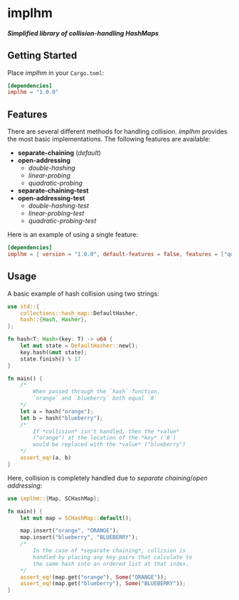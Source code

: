 # implhm

##### Simplified library of *collision-handling* **HashMaps**

## Getting Started
Place *implhm* in your `Cargo.toml`:
```toml
[dependencies]
implhm = "1.0.0"
```

## Features
There are several different methods for handling collision. *implhm* provides the most basic implementations. The following features are available:

+ **separate-chaining** (*default*)
+ **open-addressing**
    + *double-hashing*
    + *linear-probing*
    + *quadratic-probing*
+ **separate-chaining-test**
+ **open-addressing-test**
    + *double-hashing-test*
    + *linear-probing-test*
    + *quadratic-probing-test*

Here is an example of using a single feature:
```toml
[dependencies]
implhm = { version = "1.0.0", default-features = false, features = ["quadratic-probing"] }
```

## Usage
A basic example of hash collision using two strings:
```rust
use std::{
    collections::hash_map::DefaultHasher,
    hash::{Hash, Hasher},
};

fn hash<T: Hash>(key: T) -> u64 {
    let mut state = DefaultHasher::new();
    key.hash(&mut state);
    state.finish() % 17
}

fn main() {
    /*
        When passed through the `hash` function,
        `orange` and `blueberry` both equal `8`
    */
    let a = hash("orange");
    let b = hash("blueberry");
    /*
        If *collision* isn't handled, then the *value*
        ("orange") at the location of the *key* (`8`)
        would be replaced with the *value* ("blueberry")
    */
    assert_eq!(a, b)
}
```
Here, collision is completely handled due to *separate chaining*/*open addressing*:
```rust
use implhm::{Map, SCHashMap};

fn main() {
    let mut map = SCHashMap::default();

    map.insert("orange", "ORANGE");
    map.insert("blueberry", "BLUEBERRY");
    /*
        In the case of *separate chaining*, collision is
        handled by placing any key-pairs that calculate to
        the same hash into an ordered list at that index.
    */
    assert_eq!(map.get("orange"), Some("ORANGE"));
    assert_eq!(map.get("blueberry"), Some("BLUEBERRY"));
}
```
